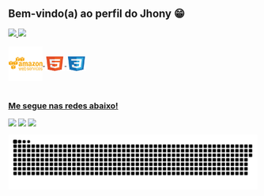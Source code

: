 ## Bem-vindo(a) ao perfil do Jhony 😁

 <div>
  <a href="https://github.com/Jhony-s-r">
  <img height="150em" src="https://github-readme-stats.vercel.app/api?username=Jhony-s-r&show_icons=true&theme=tokyonight&include_all_commits=true&count_private=true"/>
  <img height="150em" src="https://github-readme-stats.vercel.app/api/top-langs/?username=Jhony-s-r&layout=compact&langs_count=6&theme=tokyonight"/>
</div>
<div style="display: inline_block"><br>
  <img align="center" alt="AWS" height="70" width="70" src="https://raw.githubusercontent.com/devicons/devicon/master/icons/amazonwebservices/amazonwebservices-plain-wordmark.svg" />
  <img align="center" alt="HTML" height="30" width="40" src="https://raw.githubusercontent.com/devicons/devicon/master/icons/html5/html5-original.svg">
  <img align="center" alt="CSS" height="30" width="40" src="https://raw.githubusercontent.com/devicons/devicon/master/icons/css3/css3-original.svg">
  <!--img align="center" alt="Js" height="30" width="40" src="https://raw.githubusercontent.com/devicons/devicon/master/icons/javascript/javascript-plain.svg"-->
  <!--img align="center" alt="PYTHON" height="30" width="40" src="https://raw.githubusercontent.com/devicons/devicon/master/icons/python/python-original-wordmark.svg"-->
  
</div>
 
 <br>
 
  ### Me segue nas redes abaixo!
 
<div> 

  <a href="https://www.instagram.com/jhony.s.r/" target="_blank"><img src="https://img.shields.io/badge/-Instagram-%23E4405F?style=for-the-badge&logo=instagram&logoColor=white" target="_blank"></a>
 <a href = "mailto:jhony.eng@gmail.com"><img src="https://img.shields.io/badge/-Gmail-%23333?style=for-the-badge&logo=gmail&logoColor=white" target="_blank"></a>
  <a href="https://www.linkedin.com/in/jones-souza-rodrigues-249843230/" target="_blank"><img src="https://img.shields.io/badge/-LinkedIn-%230077B5?style=for-the-badge&logo=linkedin&logoColor=white" target="_blank"></a> 
 
  ![Snake animation](https://github.com/Jhony-s-r/Jhony-s-r/blob/output/github-contribution-grid-snake.svg)

</div>
